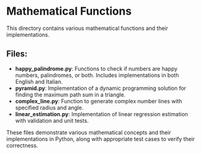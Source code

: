 # Mathematical Functions

This directory contains various mathematical functions and their implementations.

## Files:

- **happy_palindrome.py**: Functions to check if numbers are happy numbers, palindromes, or both. Includes implementations in both English and Italian.
- **pyramid.py**: Implementation of a dynamic programming solution for finding the maximum path sum in a triangle.
- **complex_line.py**: Function to generate complex number lines with specified radius and angle.
- **linear_estimation.py**: Implementation of linear regression estimation with validation and unit tests.

These files demonstrate various mathematical concepts and their implementations in Python, along with appropriate test cases to verify their correctness. 